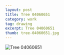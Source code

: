```yaml
---
layout: post
title: Tree 04060651
category: work
tag: drawing
excerpt: Tree 04060651
thumb: tree-04060651.jpg
---
```


<div class="txt">
  <p><img src="{{ site.data.var.file }}/work/tree-04060651.jpg" alt="Tree 04060651"></p>
</div>
